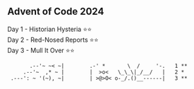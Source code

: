 ## Advent of Code 2024

Day 1 - Historian Hysteria ⭐⭐  
Day 2 - Red-Nosed Reports ⭐⭐  
Day 3 - Mull It Over ⭐⭐  

           .--'~ ~< ~|        .-' *       \  /     '-.   1 **
         .--'~  ,* ~ |        |  >o<   \_\_\|_/__/   |   2 *
     .---': ~ '(~), ~|        | >@>O< o-_/.()__------|   3 **
